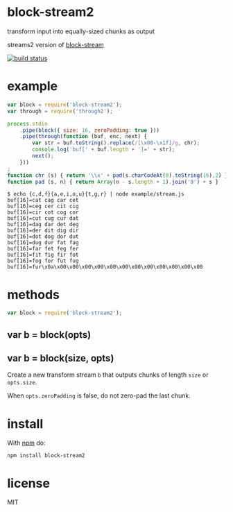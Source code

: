 # block-stream2

transform input into equally-sized chunks as output

streams2 version of
[block-stream](https://npmjs.org/package/block-stream)

[![build status](https://secure.travis-ci.org/substack/block-stream2.png)](http://travis-ci.org/substack/block-stream2)

# example

``` js
var block = require('block-stream2');
var through = require('through2');

process.stdin
    .pipe(block({ size: 16, zeroPadding: true }))
    .pipe(through(function (buf, enc, next) {
        var str = buf.toString().replace(/[\x00-\x1f]/g, chr);
        console.log('buf[' + buf.length + ']=' + str);
        next();
    }))
;
function chr (s) { return '\\x' + pad(s.charCodeAt(0).toString(16),2) }
function pad (s, n) { return Array(n - s.length + 1).join('0') + s }
```

```
$ echo {c,d,f}{a,e,i,o,u}{t,g,r} | node example/stream.js
buf[16]=cat cag car cet 
buf[16]=ceg cer cit cig 
buf[16]=cir cot cog cor 
buf[16]=cut cug cur dat 
buf[16]=dag dar det deg 
buf[16]=der dit dig dir 
buf[16]=dot dog dor dut 
buf[16]=dug dur fat fag 
buf[16]=far fet feg fer 
buf[16]=fit fig fir fot 
buf[16]=fog for fut fug 
buf[16]=fur\x0a\x00\x00\x00\x00\x00\x00\x00\x00\x00\x00\x00\x00
```

# methods

``` js
var block = require('block-stream2');
```

## var b = block(opts)
## var b = block(size, opts)

Create a new transform stream `b` that outputs chunks of length `size` or
`opts.size`.

When `opts.zeroPadding` is false, do not zero-pad the last chunk.

# install

With [npm](https://npmjs.org) do:

```
npm install block-stream2
```

# license

MIT
